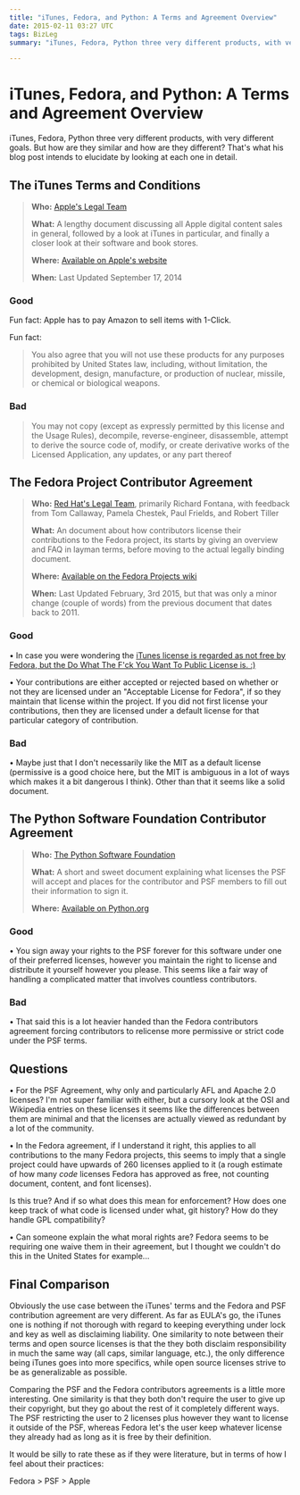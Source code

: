 ```yaml
---
title: "iTunes, Fedora, and Python: A Terms and Agreement Overview"
date: 2015-02-11 03:27 UTC
tags: BizLeg
summary: "iTunes, Fedora, Python three very different products, with very different goals. But how are they similar and how are they different? That's what his blog post intends to elucidate by looking at each one in detail."

---
```


# iTunes, Fedora, and Python: A Terms and Agreement Overview

iTunes, Fedora, Python three very different products, with very different goals. But how are they similar and how are they different? That's what his blog post intends to elucidate by looking at each one in detail.

## The iTunes Terms and Conditions

> **Who:** [Apple's Legal Team](https://www.apple.com/legal/)
>
> **What:** A lengthy document discussing all Apple digital content sales in general, followed by a look at iTunes in particular, and finally a closer look at their software and book stores.
>
> **Where:** [Available on Apple's website](https://www.apple.com/legal/internet-services/itunes/us/terms.html)
>
> **When:** Last Updated September 17, 2014

### Good

Fun fact: Apple has to pay Amazon to sell items with 1-Click.

Fun fact:

> You also agree that you will not use these products for any purposes prohibited by United States law, including, without limitation, the development, design, manufacture, or production of nuclear, missile, or chemical or biological weapons.

### Bad

> You may not copy (except as expressly permitted by this license and the Usage Rules), decompile, reverse-engineer, disassemble, attempt to derive the source code of, modify, or create derivative works of the Licensed Application, any updates, or any part thereof


## The Fedora Project Contributor Agreement

> **Who:** [Red Hat's Legal Team](http://www.redhat.com/en/about/all-policies-guidelines), primarily Richard Fontana, with feedback from Tom Callaway, Pamela Chestek, Paul Frields, and Robert Tiller
>
> **What:** An document about how contributors license their contributions to the Fedora project, its starts by giving an overview and FAQ in layman terms, before moving to the actual legally binding document.
>
> **Where:** [Available on the Fedora Projects wiki](https://fedoraproject.org/wiki/Legal:Fedora_Project_Contributor_Agreement)
>
> **When:** Last Updated February, 3rd 2015, but that was only a minor change (couple of words) from the previous document that dates back to 2011.

### Good

• In case you were wondering the [iTunes license is regarded as not free by Fedora, but the Do What The F'ck You Want To Public License is. :)](https://fedoraproject.org/wiki/Licensing:Main?rd=Licensing)

• Your contributions are either accepted or rejected based on whether or not they are licensed under an "Acceptable License for Fedora", if so they maintain that license within the project. If you did not first license your contributions, then they are licensed under a default license for that particular category of contribution.

### Bad

• Maybe just that I don't necessarily like the MIT as a default license (permissive is a good choice here, but the MIT is ambiguous in a lot of ways which makes it a bit dangerous I think). Other than that it seems like a solid document.

## The Python Software Foundation Contributor Agreement

> **Who:** [The Python Software Foundation](https://www.python.org/psf/)
>
> **What:** A short and sweet document explaining what licenses the PSF will accept and places for the contributor and PSF members to fill out their information to sign it.
>
> **Where:** [Available on Python.org](http://legacy.python.org/psf/contrib/contrib-form/contributor-agreement.pdf)

### Good

• You sign away your rights to the PSF forever for this software under one of their preferred licenses, however you maintain the right to license and distribute it yourself however you please. This seems like a fair way of handling a complicated matter that involves countless contributors.

### Bad

• That said this is a lot heavier handed than the Fedora contributors agreement forcing contributors to relicense more permissive or strict code under the PSF terms.


## Questions

• For the PSF Agreement, why only and particularly AFL and Apache 2.0 licenses? I'm not super familiar with either, but a cursory look at the OSI and Wikipedia entries on these licenses it seems like the differences between them are minimal and that the licenses are actually viewed as redundant by a lot of the community.

• In the Fedora agreement, if I understand it right, this applies to all contributions to the many Fedora projects, this seems to imply that a single project could have upwards of 260 licenses applied to it (a rough estimate of how many *code* licenses Fedora has approved as free, not counting document, content, and font licenses).

Is this true? And if so what does this mean for enforcement? How does one keep track of what code is licensed under what, git history? How do they handle GPL compatibility?

• Can someone explain the what moral rights are? Fedora seems to be requiring one waive them in their agreement, but I thought we couldn't do this in the United States for example...

## Final Comparison

Obviously the use case between the iTunes' terms and the Fedora and PSF contribution agreement are very different. As far as EULA's go, the iTunes one is nothing if not thorough with regard to keeping everything under lock and key as well as disclaiming liability. One similarity to note between their terms and open source licenses is that the they both disclaim responsibility in much the same way (all caps, similar language, etc.), the only difference being iTunes goes into more specifics, while open source licenses strive to be as generalizable as possible.

Comparing the PSF and the Fedora contributors agreements is a little more interesting. One similarity is that they both don't require the user to give up their copyright, but they go about the rest of it completely different ways. The PSF restricting the user to 2 licenses plus however they want to license it outside of the PSF, whereas Fedora let's the user keep whatever license they already had as long as it is free by their definition.

It would be silly to rate these as if they were literature, but in terms of how I feel about their practices:

Fedora > PSF > Apple
